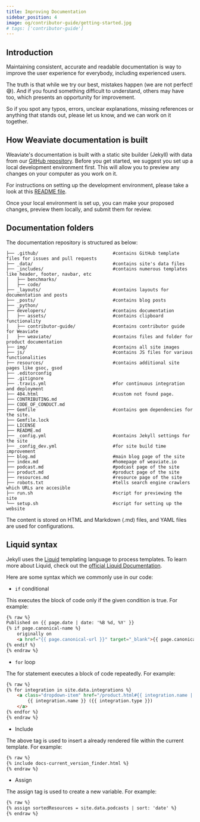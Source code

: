```yaml
---
title: Improving Documentation
sidebar_position: 4
image: og/contributor-guide/getting-started.jpg
# tags: ['contributor-guide']
---
```

<!-- TODO: this whole page needs refactoring as it refers to Jekyll style docs -->
## Introduction

Maintaining consistent, accurate and readable documentation is way to improve the user experience for everybody, including experienced users. 

The truth is that while we try our best, mistakes happen (we are not perfect! 😅). And if you found something difficult to understand, others may have too, which presents an opportunity for improvement. 

So if you spot any typos, errors, unclear explanations, missing references or anything that stands out, please let us know, and we can work on it together.

## How Weaviate documentation is built

Weaviate's documentation is built with a static site builder (Jekyll) with data from our [GitHub repository](https://github.com/semi-technologies/weaviate-io). Before you get started, we suggest you set up a local development environment first. This will allow you to preview any changes on your computer as you work on it. 

For instructions on setting up the development environment, please take a look at this [README file](https://github.com/semi-technologies/weaviate-io/blob/main/README.md).

Once your local environment is set up, you can make your proposed changes, preview them locally, and submit them for review. 

## Documentation folders

The documentation repository is structured as below:

```text
├── .github/                            #contains GitHub template files for issues and pull requests
├── _data/                              #contains site's data files
├── _includes/                          #contains numerous templates like header, footer, navbar, etc
│   ├── benchmarks/                     
│   ├── code/                     
├── _layouts/                           #contains layouts for documentation and posts
├── _posts/                             #contains blog posts
├── _python/                        
├── developers/                         #contains documentation
│   ├── assets/                         #contains clipboard functionality
│   ├── contributor-guide/              #contains contributor guide for Weaviate
│   ├── weaviate/                       #contains files and folder for product documentation 
├── img/                                #contains all site images
├── js/                                 #contains JS files for various functionalities
├── resources/                          #contains additional site pages like gsoc, gsod
├── .editorconfig
├── .gitignore
├── .travis.yml                         #for continuous integration and deployment
├── 404.html                            #custom not found page.
├── CONTRIBUTING.md
├── CODE_OF_CONDUCT.md
├── Gemfile                             #contains gem dependencies for the site.
├── Gemfile.lock
├── LICENSE
├── README.md
├── _config.yml                         #contains Jekyll settings for the site
├── _config_dev.yml                     #for site build time improvement
├── blog.md                             #main blog page of the site
├── index.md                            #homepage of weaviate.io
├── podcast.md                          #podcast page of the site
├── product.md                          #product page of the site
├── resources.md                        #resource page of the site
├── robots.txt                          #tells search engine crawlers which URLs are accesible
├── run.sh                              #script for previewing the site
└── setup.sh                            #script for setting up the website
```

The content is stored on HTML and Markdown (.md) files, and YAML files are used for configurations.

## Liquid syntax

Jekyll uses the [Liquid](https://shopify.github.io/liquid/) templating language to process templates. To learn more about Liquid, check out the [official Liquid Documentation](https://shopify.github.io/liquid/).

Here are some syntax which we commonly use in our code:

* `if` conditional

This executes the block of code only if the given condition is true. For example:

<!-- Using html rather than liquid code block as display style for liquid/jinja does not use a black background -->
```html 
{% raw %}
Published on {{ page.date | date: '%B %d, %Y' }}
{% if page.canonical-name %}
    originally on
    <a href="{{ page.canonical-url }}" target="_blank">{{ page.canonical-name }}</a>
{% endif %}
{% endraw %}
```

* `for` loop

The for statement executes a block of code repeatedly. For example:

```html
{% raw %}
{% for integration in site.data.integrations %}
    <a class="dropdown-item" href="/product.html#{{ integration.name | downcase }}">
        {{ integration.name }} ({{ integration.type }})
    </a>
{% endfor %}
{% endraw %}
```

* Include

The above tag is used to insert a already rendered file within the current template. For example:

```html
{% raw %}
{% include docs-current_version_finder.html %}
{% endraw %}
```

* Assign

The assign tag is used to create a new variable. For example:

```html
{% raw %}
{% assign sortedResources = site.data.podcasts | sort: 'date' %}
{% endraw %}
```  

